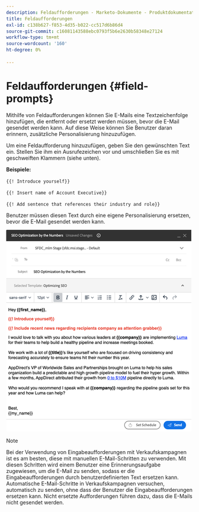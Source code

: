 ```yaml
---
description: Feldaufforderungen - Marketo-Dokumente - Produktdokumentation
title: Feldaufforderungen
exl-id: c138b627-f853-4d35-b022-cc517d6b86d4
source-git-commit: c16081143588ebc0793f5b6e2630b58348e27124
workflow-type: tm+mt
source-wordcount: '160'
ht-degree: 0%

---
```


# Feldaufforderungen {#field-prompts}

Mithilfe von Feldaufforderungen können Sie E-Mails eine Textzeichenfolge hinzufügen, die entfernt oder ersetzt werden müssen, bevor die E-Mail gesendet werden kann. Auf diese Weise können Sie Benutzer daran erinnern, zusätzliche Personalisierung hinzuzufügen.

Um eine Feldaufforderung hinzuzufügen, geben Sie den gewünschten Text ein. Stellen Sie ihm ein Ausrufezeichen vor und umschließen Sie es mit geschweiften Klammern (siehe unten).

**Beispiele:**

`{{! Introduce yourself}}`

`{{! Insert name of Account Executive}}`

`{{! Add sentence that references their industry and role}}`

<p>Benutzer müssen diesen Text durch eine eigene Personalisierung ersetzen, bevor die E-Mail gesendet werden kann.

![](assets/field-prompts-1.png)

>[!NOTE]
>
>Bei der Verwendung von Eingabeaufforderungen mit Verkaufskampagnen ist es am besten, diese mit manuellen E-Mail-Schritten zu verwenden. Mit diesen Schritten wird einem Benutzer eine Erinnerungsaufgabe zugewiesen, um die E-Mail zu senden, sodass er die Eingabeaufforderungen durch benutzerdefinierten Text ersetzen kann. Automatische E-Mail-Schritte in Verkaufskampagnen versuchen, automatisch zu senden, ohne dass der Benutzer die Eingabeaufforderungen ersetzen kann. Nicht ersetzte Aufforderungen führen dazu, dass die E-Mails nicht gesendet werden.
